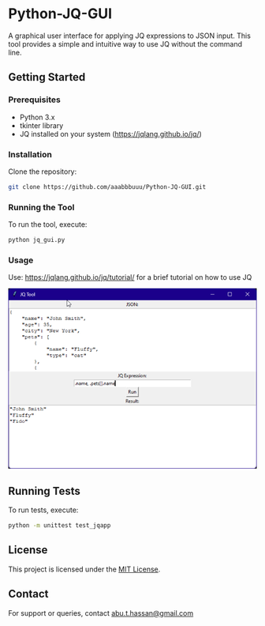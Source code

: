 # Python-JQ-GUI

A graphical user interface for applying JQ expressions to JSON input. This tool provides a simple and intuitive way to use JQ without the command line.

## Getting Started

### Prerequisites

- Python 3.x
- tkinter library
- JQ installed on your system (https://jqlang.github.io/jq/)

### Installation

Clone the repository:
```bash
git clone https://github.com/aaabbbuuu/Python-JQ-GUI.git
```

### Running the Tool

To run the tool, execute:
```bash
python jq_gui.py
```

### Usage
Use: https://jqlang.github.io/jq/tutorial/ for a brief tutorial on how to use JQ

![Screenshot of the JSON JQ Tool](jq.png)

## Running Tests

To run tests, execute:
```bash
python -m unittest test_jqapp
```

## License

This project is licensed under the [MIT License](LICENSE).

## Contact

For support or queries, contact abu.t.hassan@gmail.com
